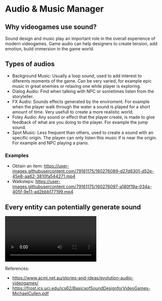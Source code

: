 # Audio & Music Manager

## Why videogames use sound?
Sound design and music play an important role in the overall experience of modern videogames. Game audio can help designers to create tension, add emotion, build immersion in the game world.

## Types of audios
* Background Music: Usually a loop sound, used to add interest to diferents moments of the game. Can be very varied, for example epic music in great enemies or relaxing one while player is exploring.
* Dialog Audio: Find when talking with NPC or sometimes listen from the storyteller.
* FX Audio: Sounds effects generated by the enviroment. For example when the player walk through the water a sound is played for a short amount of time. Very usefull to create a more realistic world.
* Foley Audio: Any sound or effect that the player create, is made to give feedback of what are you doing to the player. For example the jump sound.
* Spot Music: Less frequent than others, used to create a sound with an specific origin. The playen can only listen this music if is near the origin. For example and NPC playing a piano.

### Examples
* Obtain an item: https://user-images.githubusercontent.com/79161175/160276089-d27d6301-d52e-45e8-aa62-3810fa544271.mp4
* Walksteps: https://user-images.githubusercontent.com/79161175/160276097-a180f19a-034a-405f-9e11-ad2bbb177199.mp4

## Every entity can potentially generate sound
![](https://github.com/RubokiReuchi/Audio-Music-Manager/blob/main/wiki/sound1.mp4)

















References:
* https://www.acmi.net.au/stories-and-ideas/evolution-audio-videogames/
* https://frost.ics.uci.edu/ics62/BasicsofSoundDesignforVideoGames-MichaelCullen.pdf
